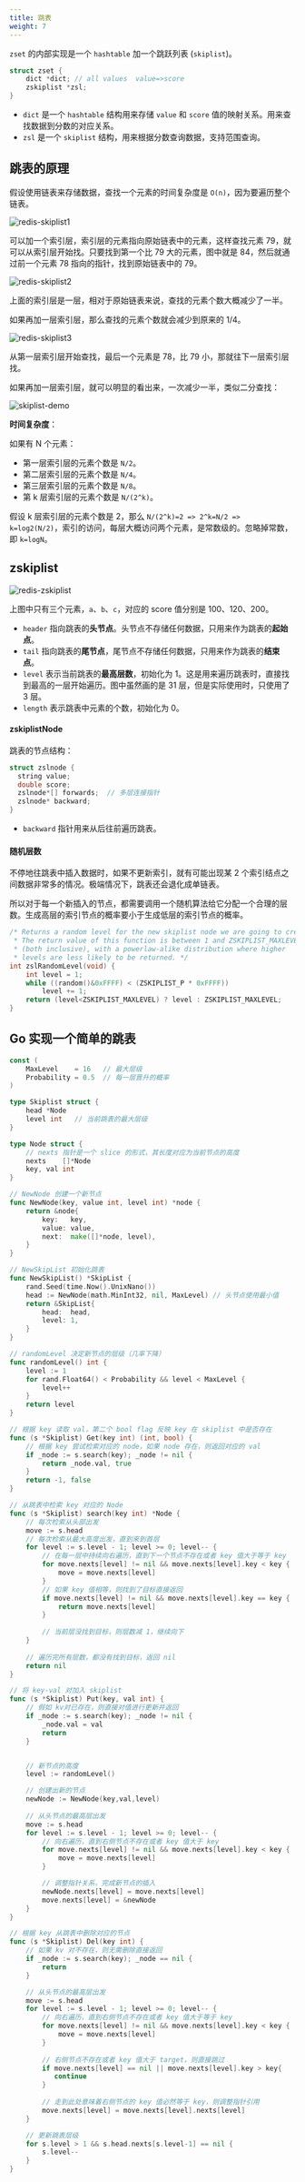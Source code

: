 ```yaml
---
title: 跳表
weight: 7
---
```


`zset` 的内部实现是一个 `hashtable` 加一个跳跃列表 (`skiplist`)。

```c
struct zset {
    dict *dict; // all values  value=>score
    zskiplist *zsl;
}
```

- `dict` 是一个 `hashtable` 结构用来存储 `value` 和 `score` 值的映射关系。用来查找数据到分数的对应关系。
- `zsl` 是一个 `skiplist` 结构，用来根据分数查询数据，支持范围查询。

## 跳表的原理

假设使用链表来存储数据，查找一个元素的时间复杂度是 `O(n)`，因为要遍历整个链表。

![redis-skiplist1](https://raw.gitcode.com/shipengqi/illustrations/files/main/db/redis-skiplist1.png)

可以加一个索引层，索引层的元素指向原始链表中的元素，这样查找元素 79，就可以从索引层开始找。只要找到第一个比 79 大的元素，图中就是 84，然后就通过前一个元素 78 指向的指针，找到原始链表中的 79。

![redis-skiplist2](https://raw.gitcode.com/shipengqi/illustrations/files/main/db/redis-skiplist2.png)

上面的索引层是一层，相对于原始链表来说，查找的元素个数大概减少了一半。

如果再加一层索引层，那么查找的元素个数就会减少到原来的 1/4。

![redis-skiplist3](https://raw.gitcode.com/shipengqi/illustrations/files/main/db/redis-skiplist3.png)

从第一层索引层开始查找，最后一个元素是 78，比 79 小，那就往下一层索引层找。

如果再加一层索引层，就可以明显的看出来，一次减少一半，类似二分查找：

![skiplist-demo](https://raw.gitcode.com/shipengqi/illustrations/files/main/db/skiplist-demo.png)

**时间复杂度**：

如果有 N 个元素：

- 第一层索引层的元素个数是 `N/2`。
- 第二层索引层的元素个数是 `N/4`。
- 第三层索引层的元素个数是 `N/8`。
- 第 k 层索引层的元素个数是 `N/(2^k)`。

假设 k 层索引层的元素个数是 2，那么 `N/(2^k)=2 => 2^k=N/2 => k=log2(N/2)`，索引的访问，每层大概访问两个元素，是常数级的。忽略掉常数，即 `k=logN`。

## zskiplist

![redis-zskiplist](https://raw.gitcode.com/shipengqi/illustrations/files/main/db/redis-zskiplist.png)

上图中只有三个元素，`a`、`b`、`c`，对应的 score 值分别是 100、120、200。

- `header` 指向跳表的**头节点**。头节点不存储任何数据，只用来作为跳表的**起始点**。
- `tail` 指向跳表的**尾节点**，尾节点不存储任何数据，只用来作为跳表的**结束点**。
- `level` 表示当前跳表的**最高层数**，初始化为 1。这是用来遍历跳表时，直接找到最高的一层开始遍历。图中虽然画的是 31 层，但是实际使用时，只使用了 3 层。
- `length` 表示跳表中元素的个数，初始化为 0。

#### zskiplistNode

跳表的节点结构：

```c
struct zslnode {
  string value;
  double score;
  zslnode*[] forwards;  // 多层连接指针
  zslnode* backward;
}
```

- `backward` 指针用来从后往前遍历跳表。

#### 随机层数

不停地往跳表中插入数据时，如果不更新索引，就有可能出现某 2 个索引结点之间数据非常多的情况。极端情况下，跳表还会退化成单链表。

所以对于每一个新插入的节点，都需要调用一个随机算法给它分配一个合理的层数。生成高层的索引节点的概率要小于生成低层的索引节点的概率。

```c
/* Returns a random level for the new skiplist node we are going to create.
 * The return value of this function is between 1 and ZSKIPLIST_MAXLEVEL
 * (both inclusive), with a powerlaw-alike distribution where higher
 * levels are less likely to be returned. */
int zslRandomLevel(void) {
    int level = 1;
    while ((random()&0xFFFF) < (ZSKIPLIST_P * 0xFFFF))
        level += 1;
    return (level<ZSKIPLIST_MAXLEVEL) ? level : ZSKIPLIST_MAXLEVEL;
}
```

## Go 实现一个简单的跳表

```go
const (
	MaxLevel    = 16   // 最大层级
	Probability = 0.5  // 每一层晋升的概率
)

type Skiplist struct {
    head *Node
    level int   // 当前跳表的最大层级
}

type Node struct {
    // nexts 指针是一个 slice 的形式，其长度对应为当前节点的高度
    nexts    []*Node
    key, val int
}

// NewNode 创建一个新节点
func NewNode(key, value int, level int) *node {
	return &node{
		key:   key,
		value: value,
		next:  make([]*node, level),
	}
}

// NewSkipList 初始化跳表
func NewSkipList() *SkipList {
	rand.Seed(time.Now().UnixNano())
	head := NewNode(math.MinInt32, nil, MaxLevel) // 头节点使用最小值
	return &SkipList{
		head:  head,
		level: 1,
	}
}

// randomLevel 决定新节点的层级（几率下降）
func randomLevel() int {
	level := 1
	for rand.Float64() < Probability && level < MaxLevel {
		level++
	}
	return level
}

// 根据 key 读取 val，第二个 bool flag 反映 key 在 skiplist 中是否存在
func (s *Skiplist) Get(key int) (int, bool) {
    // 根据 key 尝试检索对应的 node，如果 node 存在，则返回对应的 val
    if _node := s.search(key); _node != nil {
        return _node.val, true
    }
    return -1, false
}

// 从跳表中检索 key 对应的 Node
func (s *Skiplist) search(key int) *Node {
    // 每次检索从头部出发
    move := s.head
    // 每次检索从最大高度出发，直到来到首层
    for level := s.level - 1; level >= 0; level-- {
        // 在每一层中持续向右遍历，直到下一个节点不存在或者 key 值大于等于 key
        for move.nexts[level] != nil && move.nexts[level].key < key {
            move = move.nexts[level]
        }
        // 如果 key 值相等，则找到了目标直接返回
        if move.nexts[level] != nil && move.nexts[level].key == key {
            return move.nexts[level]
        }
        
        // 当前层没找到目标，则层数减 1，继续向下
    }
    
    // 遍历完所有层数，都没有找到目标，返回 nil
    return nil
}

// 将 key-val 对加入 skiplist
func (s *Skiplist) Put(key, val int) {
    // 假如 kv对已存在，则直接对值进行更新并返回
    if _node := s.search(key); _node != nil {
        _node.val = val
        return
    }


    // 新节点的高度
    level := randomLevel()

    // 创建出新的节点
    newNode := NewNode(key,val,level)
 
    // 从头节点的最高层出发
    move := s.head
    for level := s.level - 1; level >= 0; level-- {
        // 向右遍历，直到右侧节点不存在或者 key 值大于 key
        for move.nexts[level] != nil && move.nexts[level].key < key {
            move = move.nexts[level]
        }

        // 调整指针关系，完成新节点的插入
        newNode.nexts[level] = move.nexts[level]
        move.nexts[level] = &newNode
    }
}

// 根据 key 从跳表中删除对应的节点
func (s *Skiplist) Del(key int) {
    // 如果 kv 对不存在，则无需删除直接返回
    if _node := s.search(key); _node == nil {
        return
    }

    // 从头节点的最高层出发    
    move := s.head
    for level := s.level - 1; level >= 0; level-- {
        // 向右遍历，直到右侧节点不存在或者 key 值大于等于 key
        for move.nexts[level] != nil && move.nexts[level].key < key {
            move = move.nexts[level]
        }
        
        // 右侧节点不存在或者 key 值大于 target，则直接跳过
        if move.nexts[level] == nil || move.nexts[level].key > key{
           continue
        }
        
        // 走到此处意味着右侧节点的 key 值必然等于 key，则调整指针引用
        move.nexts[level] = move.nexts[level].nexts[level]
    }

    // 更新跳表层级
	for s.level > 1 && s.head.nexts[s.level-1] == nil {
		s.level--
	}
}
```